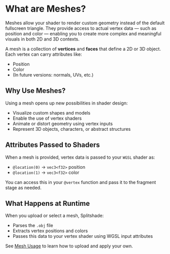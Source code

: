 # What are Meshes?

Meshes allow your shader to render custom geometry instead of the default fullscreen triangle. They provide access to actual vertex data — such as position and color — enabling you to create more complex and meaningful visuals in both 2D and 3D contexts.

A mesh is a collection of **vertices** and **faces** that define a 2D or 3D object. Each vertex can carry attributes like:

- Position
- Color
- (In future versions: normals, UVs, etc.)

## Why Use Meshes?

Using a mesh opens up new possibilities in shader design:

- Visualize custom shapes and models
- Enable the use of vertex shaders
- Animate or distort geometry using vertex inputs
- Represent 3D objects, characters, or abstract structures

## Attributes Passed to Shaders

When a mesh is provided, vertex data is passed to your `WGSL` shader as:

- `@location(0)` → `vec3<f32>` position
- `@location(1)` → `vec3<f32>` color

You can access this in your `@vertex` function and pass it to the fragment stage as needed.

## What Happens at Runtime

When you upload or select a mesh, Splitshade:
- Parses the `.obj` file
- Extracts vertex positions and colors
- Passes this data to your vertex shader using WGSL input attributes

See [Mesh Usage](usage.md) to learn how to upload and apply your own.

